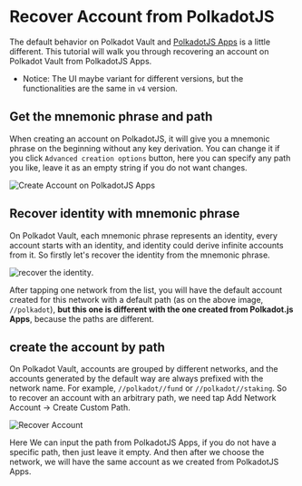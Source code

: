 # Recover Account from PolkadotJS

The default behavior on Polkadot Vault and [PolkadotJS Apps](https://polkadot.js.org/apps/) is a little different. This tutorial will walk you through recovering an account on Polkadot Vault from PolkadotJS Apps.

* Notice: The UI maybe variant for different versions, but the functionalities are the same in `v4` version.

## Get the mnemonic phrase and path

When creating an account on PolkadotJS, it will give you a mnemonic phrase on the beginning without any key derivation. You can change it if you click `Advanced creation options` button, here you can specify any path you like, leave it as an empty string if you do not want changes.

![Create Account on PolkadotJS Apps](./images/Polkadotjs-Create-Account.png)

## Recover identity with mnemonic phrase

On Polkadot Vault, each mnemonic phrase represents an identity, every account starts with an identity, and identity could derive infinite accounts from it. So firstly let's recover the identity from the mnemonic phrase.

![recover the identity](./images/Recover-Identity.png).

After tapping one network from the list, you will have the default account created for this network with a default path (as on the above image, `//polkadot`), **but this one is different with the one created from Polkadot.js Apps**, because the paths are different. 

## create the account by path

On Polkadot Vault, accounts are grouped by different networks, and the accounts generated by the default way are always prefixed with the network name. For example, `//polkadot//fund` or `//polkadot//staking`. So to recover an account with an arbitrary path, we need tap Add Network Account -> Create Custom Path. 

![Recover Account](./images/Recover-Path.png)

Here We can input the path from PolkadotJS Apps, if you do not have a specific path, then just leave it empty. And then after we choose the network, we will have the same account as we created from PolkadotJS Apps.
